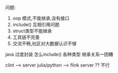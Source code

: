 

问题:
1. oop 模式,不能继承,没有接口 
2. include() 互相引用问题
3. struct类型不能继承
4. 工具链不完善
5. 交流不畅,社区对大数据认识不够


java 过度封装
怎么include() 
各种类型 继承关系一团糟



clint --> server 
julia/python --> flink server ?? 不行




